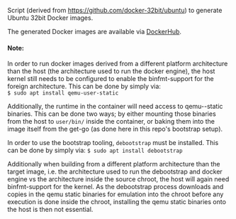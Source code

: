 Script (derived from https://github.com/docker-32bit/ubuntu) to generate Ubuntu 32bit Docker images.

The generated Docker images are available via [DockerHub](https://registry.hub.docker.com/u/osrf/ubuntu_32bit/).

#### Note:
In order to run docker images derived from a different platform architecture than the host (the architecture used to run the docker engine), the host kernel still needs to be configured to enable the binfmt-support for the foreign architecture. This can be done by simply via:  
`$ sudo apt install qemu-user-static`

Additionally, the runtime in the container will need access to qemu-<arch>-static binaries. This can be done two ways; by either mounting those binaries from the host to `user/bin/` inside the container, or baking them into the image itself from the get-go (as done here in this repo's bootstrap setup).

In order to use the bootstrap tooling, `debootstrap` must be installed. This can be done by simply via: 
`$ sudo apt install debootstrap`

Additionally when building from a different platform architecture than the target image, i.e. the architecture used to run the debootstrap and docker engine vs the architecture inside the source chroot, the host will again need binfmt-support for the kernel. As the debootstrap process downloads and copies in the qemu static binaries for emulation into the chroot before any execution is done inside the chroot, installing the qemu static binaries onto the host is then not essential.
